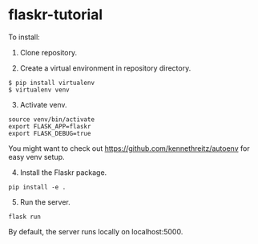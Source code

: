 # flaskr-tutorial

To install:

1. Clone repository.

2. Create a virtual environment in repository directory.
  ```
  $ pip install virtualenv
  $ virtualenv venv
  ```

3. Activate venv.
  ```
  source venv/bin/activate
  export FLASK_APP=flaskr
  export FLASK_DEBUG=true
  ```
  You might want to check out https://github.com/kennethreitz/autoenv for easy venv setup.

4. Install the Flaskr package.
  ```
  pip install -e .
  ```
  
5. Run the server.
  ```
  flask run
  ```
  By default, the server runs locally on localhost:5000.
